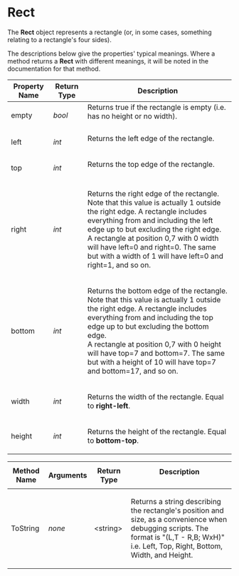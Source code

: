 # Rect

The **Rect** object represents a rectangle (or, in some cases, something relating to a rectangle's four sides).

The descriptions below give the properties' typical meanings. Where a method returns a **Rect** with different meanings, it will be noted in the documentation for that method.

<table>
<thead><tr><th>
Property Name</th><th>
Return Type</th><th>
Description
</th></tr></thead><tbody><tr><td>
empty</td><td>

*bool*</td><td>
Returns true if the rectangle is empty (i.e. has no height or no width).
</td></tr><tr><td>
left</td><td>

*int*</td><td>
Returns the left edge of the rectangle.
</td></tr><tr><td>
top</td><td>

*int*</td><td>
Returns the top edge of the rectangle.
</td></tr><tr><td>
right</td><td>

*int*</td><td>

Returns the right edge of the rectangle.  
Note that this value is actually 1 outside the right edge. A rectangle includes everything from and including the left edge up to but excluding the right edge.  
A rectangle at position 0,7 with 0 width will have left=0 and right=0. The same but with a width of 1 will have left=0 and right=1, and so on.
</td></tr><tr><td>
bottom</td><td>

*int*</td><td>

Returns the bottom edge of the rectangle.  
Note that this value is actually 1 outside the right edge. A rectangle includes everything from and including the top edge up to but excluding the bottom edge.  
A rectangle at position 0,7 with 0 height will have top=7 and bottom=7. The same but with a height of 10 will have top=7 and bottom=17, and so on.
</td></tr><tr><td>
width</td><td>

*int*</td><td>

Returns the width of the rectangle. Equal to **right-left**.
</td></tr><tr><td>
height</td><td>

*int*</td><td>

Returns the height of the rectangle. Equal to **bottom-top**.
</td></tr></tbody>
</table>

<table>
<thead><tr><th>
Method Name</th><th>

**Arguments**</th><th>
Return Type</th><th>
Description
</th></tr></thead><tbody><tr><td>
ToString</td><td>

*none*</td><td>

\<string\></td><td>

Returns a string describing the rectangle's position and size, as a convenience when debugging scripts. The format is "(L,T - R,B; WxH)" i.e. Left, Top, Right, Bottom, Width, and Height.
</td></tr></tbody>
</table>

